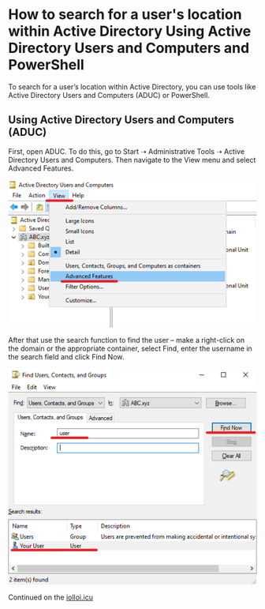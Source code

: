 # How to search for a user's location within Active Directory Using Active Directory Users and Computers and PowerShell
To search for a user’s location within Active Directory, you can use tools like Active Directory Users and Computers (ADUC) or PowerShell.
## Using Active Directory Users and Computers (ADUC)
First, open ADUC. To do this, go to Start ➝ Administrative Tools ➝ Active Directory Users and Computers. Then navigate to the View menu and select Advanced Features.

![](images/advanced-features.png)

After that use the search function to find the user – make a right-click on the domain or the appropriate container, select Find, enter the username in the search field and click Find Now.

![](images/find-user.png)

Continued on the [iolloi.icu](https://iolloi.icu/index.php/2024/07/30/how-to-search-for-a-users-location-within-active-directory/)

